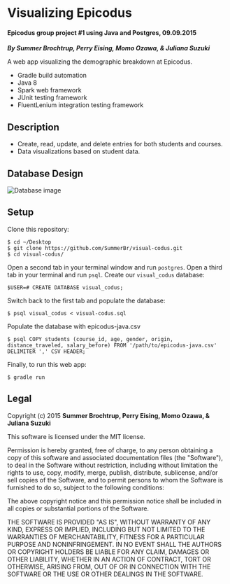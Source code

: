 # Visualizing Epicodus

#### Epicodus group project #1 using Java and Postgres, 09.09.2015
**_By Summer Brochtrup, Perry Eising, Momo Ozawa, & Juliana Suzuki_**

A web app visualizing the demographic breakdown at Epicodus.
* Gradle build automation
* Java 8
* Spark web framework
* JUnit testing framework
* FluentLenium integration testing framework

## Description
* Create, read, update, and delete entries for both students and courses.
* Data visualizations based on student data.


## Database Design
![Database image](https://github.com/SummerBr/visual-codus/blob/master/database-design.png)


## Setup
Clone this repository:
```
$ cd ~/Desktop
$ git clone https://github.com/SummerBr/visual-codus.git
$ cd visual-codus/
```

Open a second tab in your terminal window and run `postgres`. Open a third tab in your terminal and run `psql`. Create our `visual_codus` database:
```
$USER=# CREATE DATABASE visual_codus;
```

Switch back to the first tab and populate the database:
```
$ psql visual_codus < visual-codus.sql
```

Populate the database with epicodus-java.csv
```
$ psql COPY students (course_id, age, gender, origin, distance_traveled, salary_before) FROM '/path/to/epicodus-java.csv' DELIMITER ',' CSV HEADER;
```

Finally, to run this web app:
```
$ gradle run
```


## Legal
Copyright (c) 2015 **Summer Brochtrup, Perry Eising, Momo Ozawa, & Juliana Suzuki**

This software is licensed under the MIT license.

Permission is hereby granted, free of charge, to any person obtaining a copy
of this software and associated documentation files (the "Software"), to deal
in the Software without restriction, including without limitation the rights
to use, copy, modify, merge, publish, distribute, sublicense, and/or sell
copies of the Software, and to permit persons to whom the Software is
furnished to do so, subject to the following conditions:

The above copyright notice and this permission notice shall be included in
all copies or substantial portions of the Software.

THE SOFTWARE IS PROVIDED "AS IS", WITHOUT WARRANTY OF ANY KIND, EXPRESS OR
IMPLIED, INCLUDING BUT NOT LIMITED TO THE WARRANTIES OF MERCHANTABILITY,
FITNESS FOR A PARTICULAR PURPOSE AND NONINFRINGEMENT. IN NO EVENT SHALL THE
AUTHORS OR COPYRIGHT HOLDERS BE LIABLE FOR ANY CLAIM, DAMAGES OR OTHER
LIABILITY, WHETHER IN AN ACTION OF CONTRACT, TORT OR OTHERWISE, ARISING FROM,
OUT OF OR IN CONNECTION WITH THE SOFTWARE OR THE USE OR OTHER DEALINGS IN
THE SOFTWARE.
